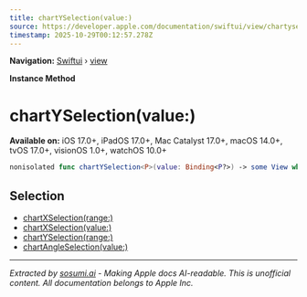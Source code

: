 ```yaml
---
title: chartYSelection(value:)
source: https://developer.apple.com/documentation/swiftui/view/chartyselection(value:)
timestamp: 2025-10-29T00:12:57.278Z
---
```


**Navigation:** [Swiftui](/documentation/swiftui) › [view](/documentation/swiftui/view)

**Instance Method**

# chartYSelection(value:)

**Available on:** iOS 17.0+, iPadOS 17.0+, Mac Catalyst 17.0+, macOS 14.0+, tvOS 17.0+, visionOS 1.0+, watchOS 10.0+

```swift
nonisolated func chartYSelection<P>(value: Binding<P?>) -> some View where P : Plottable
```

## Selection

- [chartXSelection(range:)](/documentation/swiftui/view/chartxselection(range:))
- [chartXSelection(value:)](/documentation/swiftui/view/chartxselection(value:))
- [chartYSelection(range:)](/documentation/swiftui/view/chartyselection(range:))
- [chartAngleSelection(value:)](/documentation/swiftui/view/chartangleselection(value:))

---

*Extracted by [sosumi.ai](https://sosumi.ai) - Making Apple docs AI-readable.*
*This is unofficial content. All documentation belongs to Apple Inc.*
